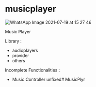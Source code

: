# musicplayer
![WhatsApp Image 2021-07-19 at 15 27 46](https://user-images.githubusercontent.com/75785620/126129081-7845e49e-c1e4-42cc-bfa0-c8f05ab17882.jpg)



Music Player 

Library :
- audioplayers
- provider
- others

Incomplete Functionalities :
- Music Controller unfixed# MusicPlyr
